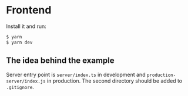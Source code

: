 # Frontend #

Install it and run:

```bash
$ yarn
$ yarn dev
```

## The idea behind the example

Server entry point is `server/index.ts` in development and
`production-server/index.js` in production. The second directory should be
added to `.gitignore`.
